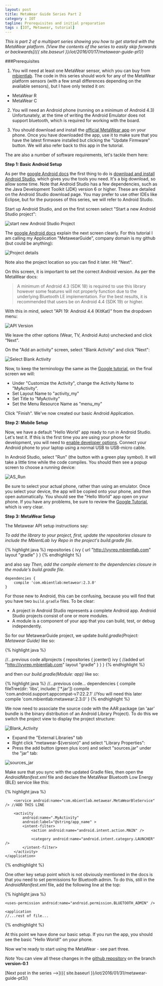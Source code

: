```yaml
---
layout: post
title: MetaWear Guide Series Part 2
category : IOT
tagline: Prerequisites and initial preparation
tags : [IOT, Metawear, tutorial]
---
```



*This is part 2 of a multipart series showing you how to get started with the MetaWear platform. [View the contents of the series to easily skip forwards or backwards]({{ site.baseurl }}/iot/2016/01/17/metawear-guide-pt1/)*

###Prerequisites

1) You will need at least one MetaWear sensor, which you can buy from [mbientlab](https://mbientlab.com/metawear/). The code in this series should work for any of the MetaWear platform sensors (with a few small differences depending on the available sensors), but I have only tested it on:

- MetaWear R
- MetaWear C

2) You will need an Android phone (running on a minimum of Android 4.3) Unfortunately, at the time of writing the Android Emulator does not support bluetooth, which is required for working with the board.

3) You should download and install the [official MetaWear app](https://play.google.com/store/apps/details?id=com.mbientlab.metawear.app&hl=en) on your phone. Once you have downloaded the app, use it to make sure that you have the latest firmware installed but clicking the "Update Firmware" button. We will also refer back to this app in the tutorial. 

The are also a number of software requirements, let's tackle them here:   


**Step 1: Basic Android Setup**

As per the [google Android docs](http://developer.android.com/training/index.html) the first thing to do is [download and install Android Studio](http://developer.android.com/sdk/installing/index.html?pkg=studio), which gives you the tools you need. It's a big download, so allow some time. Note that Android Studio has a few dependencies, such as the Java Development Toolkit (JDK) version 6 or higher. These are detailed on the Android Studio download page. You may prefer to use other IDEs like Eclipse, but for the purposes of this series, we will refer to Android Studio. 

Start up Android Studio, and on the first screen select "Start a new Android Studio project":

![start new Android Studio Project]({{site.baseurl}}/assets/images/metawear/metawear_ss_1.jpg)


The [google Android docs](http://developer.android.com/training/basics/firstapp/creating-project.html) explain the next screen clearly. For this tutorial I am calling my Application "MetawearGuide", company domain is my github (but could be anything):

![Project details]({{site.baseurl}}/assets/images/metawear/metawear_ss_2.jpg)

Note also the project location so you can find it later. Hit "Next".

On this screen, it is important to set the correct Android version. As per the MetaWear docs:

> A minimum of Android 4.3 (SDK 18) is required to use this library however some features will not properly function due to the underlying Bluetooth LE implementation. For the best results, it is recommended that users be on Android 4.4 (SDK 19) or higher.

With this in mind, select "API 19: Android 4.4 (KitKat)" from the dropdown menu:

![API Version]({{site.baseurl}}/assets/images/metawear/metawear_ss_3.jpg)

We leave the other options (Wear, TV, Android Auto) unchecked and click "Next".

On the "Add an activity" screen, select "Blank Activity" and click "Next":

![Select Blank Activity]({{site.baseurl}}/assets/images/metawear/metawear_ss_4.jpg)

Now, to keep the terminology the same as the [Google tutorial](http://developer.android.com/intl/ja/training/basics/firstapp/creating-project.html), on the final screen we will:

- Under "Customize the Activity", change the Activity Name to "MyActivity". 
- Set Layout Name to "activity_my"
- Set Title to "MyActivity"
- Set the Menu Resource Name as "menu_my"

Click "Finish". We've now created our basic Android Application.   



**Step 2: Mobile Setup**

Now, we have a default "Hello World" app ready to run in Android Studio. Let's test it. If this is the first time you are using your phone for development, you will need to [enable developer options](http://www.greenbot.com/article/2457986/how-to-enable-developer-options-on-your-android-phone-or-tablet.html). Connect your Android phone to your laptop using a normal USB to USB-micro cable. 

In Android Studio, select "Run" (the button with a green play symbol). It will take a little time while the code compiles. You should then see a popup screen to choose a running device:

![AS_Run]({{site.baseurl}}/assets/images/metawear/metawear_ss_9.jpg)

Be sure to select your actual phone, rather than using an emulator. Once you select your device, the app will be copied onto your phone, and then open automatically. You should see the "Hello World" app open on your phone. If you have any problems, be sure to review the [Google Tutorial](http://developer.android.com/intl/ja/training/basics/firstapp/creating-project.html), which is very clear.


**Step 3: MetaWear Setup**

The Metawear API setup instructions say:

*To add the library to your project, first, update the repositories closure to include the MbientLab Ivy Repo in the project's build.gradle file.*

{% highlight java %}
repositories {
    ivy {
        url "http://ivyrep.mbientlab.com"
        layout "gradle"
    }
}
{% endhighlight %}

and also say *Then, add the compile element to the dependencies closure in the module's build.gradle file.*

```
dependencies {
    compile 'com.mbientlab:metawear:2.3.0'
}
```

For those new to Android, this can be confusing, because you will find that you have two `build.gradle` files. To be clear: 

- A project in Android Studio represents a complete Android app. Android Studio projects consist of one or more modules.
- A module is a component of your app that you can build, test, or debug independently.

So for our MetawearGuide project, we update *build.gradle(Project: Metawear Guide)* like so:

{% highlight java %}

//...previous code
allprojects {
    repositories {
        jcenter()
        ivy { //added
            url "http://ivyrep.mbientlab.com"
            layout "gradle"
        }
    }
}
{% endhighlight %}

and then our *build.gradle(Module: app)* like so:

{% highlight java %}
//...previous code...
dependencies {
    compile fileTree(dir: 'libs', include: ['*.jar'])
    compile 'com.android.support:appcompat-v7:22.2.1' //You will need this later
    compile 'com.mbientlab:metawear:2.3.0' 
}
{% endhighlight %}

We now need to associate the source code with the AAR package (an 'aar' bundle is the binary distribution of an Android Library Project). To do this we switch the project view to display the project structure:

![Blank_Activity]({{site.baseurl}}/assets/images/metawear/metawear_ss_5.jpg)

- Expand the "External Libraries" tab
- Right click "metawear-${version}" and select "Library Properties":
- Press the add button (green plus icon) and select "sources.jar" under the "jar" tab:

![sources_jar]({{site.baseurl}}/assets/images/metawear/metawear_ss_6.jpg)

Make sure that you sync with the updated Gradle files, then open the *AndroidManifest.xml* file and declare the MetaWear Bluetooth Low Energy (BLE) service like this:

{% highlight java %}
<application
        android:allowBackup="true"
        android:icon="@mipmap/ic_launcher"
        android:label="@string/app_name"
        android:theme="@style/AppTheme" >
        
        <service android:name="com.mbientlab.metawear.MetaWearBleService" /> //ADD THIS LINE

        <activity
            android:name=".MyActivity"
            android:label="@string/app_name" >
            <intent-filter>
                <action android:name="android.intent.action.MAIN" />

                <category android:name="android.intent.category.LAUNCHER" />
            </intent-filter>
        </activity>
    </application>

{% endhighlight %}


One other key setup point which is not obviously mentioned in the docs is that you need to set permissions for Bluetooth admin. To do this, still in the *AndroidManifest.xml* file, add the following line at the top:

{% highlight java %}
<?xml version="1.0" encoding="utf-8"?>
<manifest xmlns:android="http://schemas.android.com/apk/res/android"
    package="com.mbientlab.metawear.app" >

    <uses-permission android:name="android.permission.BLUETOOTH_ADMIN" />
    
    <application
    //...rest of file...
{% endhighlight %}


At this point we have done our basic setup. If you run the app, you should see the basic "Hello World!" on your phone. 

Now we're ready to start using the MetaWear - see part three.

*Note* You can view all these changes in the [github repository](https://github.com/ChristopherGS/MetaWearGuide/tree/version-0.1) on the branch **version-0.1**

[Next post in the series -->]({{ site.baseurl }}/iot/2016/01/31/metawear-guide-pt3/)
